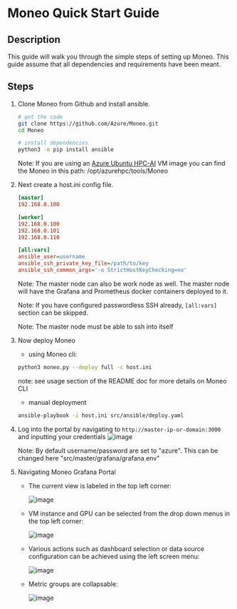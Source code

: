 Moneo Quick Start Guide
=====
Description
-----
This guide will walk you through the simple steps of setting up Moneo.
This guide assume that all dependencies and requirements have been meant.

Steps
-----
1. Clone Moneo from Github and install ansible. 
    ```sh
    # get the code
    git clone https://github.com/Azure/Moneo.git
    cd Moneo

    # install dependencies
    python3 -m pip install ansible
    ```
    Note: If you are using an [Azure Ubuntu HPC-AI](https://github.com/Azure/azhpc-images) VM image you can find the Moneo in this path: /opt/azurehpc/tools/Moneo

2. Next create a host.ini config file.  
    ```ini
    [master]
    192.168.0.100

    [worker]
    192.168.0.100
    192.168.0.101
    192.168.0.110

    [all:vars]
    ansible_user=username
    ansible_ssh_private_key_file=/path/to/key
    ansible_ssh_common_args='-o StrictHostKeyChecking=no'
    ```
    Note: The master node can also be work node as well. The master node will have the Grafana and Prometheus docker containers deployed to it.
    
    Note: If you have configured passwordless SSH already, `[all:vars]` section can be skipped.
    
    Note: The master node must be able to ssh into itself
    
3. Now deploy Moneo
    * using Moneo cli:
    ```sh 
    python3 moneo.py --deploy full -c host.ini
    ```
    note: see usage section of the README doc for more details on Moneo CLI 
    * manual deployment
    ```sh
    ansible-playbook -i host.ini src/ansible/deploy.yaml
4. Log into the portal by navigating to `http://master-ip-or-domain:3000` and inputting your credentials
    ![image](https://user-images.githubusercontent.com/70273488/173685955-dc51f7fc-da55-450b-b214-20d875e7687f.png)
    
    Note: By default username/password are set to "azure". This can be changed here "src/master/grafana/grafana.env"
 
5. Navigating Moneo Grafana Portal
    - The current view is labeled in the top left corner:
    
        ![image](https://user-images.githubusercontent.com/70273488/173687229-d1d64693-58d6-4874-a61c-c32af67e3fea.png)
    - VM instance and GPU can be selected from the drop down menus in the top left corner:

        ![image](https://user-images.githubusercontent.com/70273488/173687914-ee684e71-02a7-429e-abfa-046244e9eea0.png)
    - Various actions such as dashboard selection or data source configuration can be achieved using the left screen menu:

      ![image](https://user-images.githubusercontent.com/70273488/173689054-661bb442-4883-4f99-9147-b8307821a6b2.png)
    - Metric groups are collapsable:

      ![image](https://user-images.githubusercontent.com/70273488/173689514-e7532cfb-0b56-41ed-b9b9-1d71beaab123.png)

